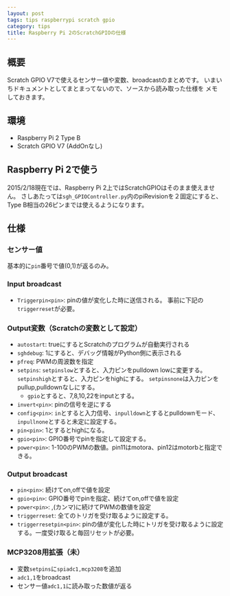 ```yaml
---
layout: post
tags: tips raspberrypi scratch gpio
category: tips
title: Raspberry Pi 2のScratchGPIOの仕様
---
```


## 概要

Scratch GPIO V7で使えるセンサー値や変数、broadcastのまとめです。
いまいちドキュメントとしてまとまってないので、ソースから読み取った仕様を
メモしておきます。

## 環境

- Raspberry Pi 2 Type B
- Scratch GPIO V7 (AddOnなし)

## Raspberry Pi 2で使う

2015/2/18現在では、Raspberry Pi 2上ではScratchGPIOはそのまま使えません。
さしあたっては`sgh_GPIOController.py`内のpiRevisionを２固定にすると、Type B相当の26ピンまでは使えるようになります。

## 仕様

### センサー値

基本的に`pin`番号で値(0,1)が返るのみ。

### Input broadcast

- `Triggerpin<pin>`: pinの値が変化した時に送信される。
  事前に下記の`triggerreset`が必要。

### Output変数（Scratchの変数として設定）

- `autostart`: trueにするとScratchのプログラムが自動実行される
- `sghdebug`: 1にすると、デバッグ情報がPython側に表示される
- `pfreq`: PWMの周波数を指定
- `setpins`: `setpinslow`とすると、入力ピンをpulldown lowに変更する。`setpinshigh`とすると、入力ピンをhighにする。
  `setpinsnone`は入力ピンをpullup,pulldownなしにする。
    - `gpio`とすると、7,8,10,22をinputとする。
- `invert<pin>`: pinの信号を逆にする
- `config<pin>`: `in`とすると入力信号、`inpulldown`とするとpulldownモード、`inpullnone`とすると未定に設定する。
- `pin<pin>`: 1とするとhighになる。
- `gpio<pin>`: GPIO番号でpinを指定して設定する。
- `power<pin>`: 1-100のPWMの数値。pin11はmotora、pin12はmotorbと指定できる。

### Output broadcast

- `pin<pin>`: 続けてon,offで値を設定
- `gpio<pin>`: GPIO番号でpinを指定、続けてon,offで値を設定
- `power<pin>`: ,(カンマ)に続けてPWMの数値を設定
- `triggerreset`: 全てのトリガを受け取るように設定する。
- `triggerresetpin<pin>`: pinの値が変化した時にトリガを受け取るように設定する。一度受け取ると毎回リセットが必要。

### MCP3208用拡張（未）

- 変数`setpins`に`spiadc1,mcp3208`を追加
- `adc1,1`をbroadcast
- センサー値`adc1,1`に読み取った数値が返る

